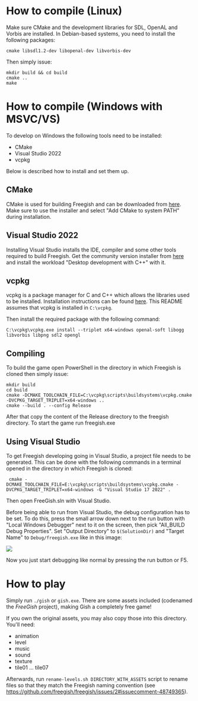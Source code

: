 # How to compile (Linux)

Make sure CMake and the development libraries for SDL, OpenAL and Vorbis are installed. In Debian-based systems, you need to install the following packages:

    cmake libsdl1.2-dev libopenal-dev libvorbis-dev

Then simply issue:

    mkdir build && cd build
    cmake ..
    make

# How to compile (Windows with MSVC/VS)

To develop on Windows the following tools need to be installed:
- CMake
- Visual Studio 2022
- vcpkg


Below is described how to install and set them up.

## CMake

CMake is used for building Freegish and can be downloaded from [here](https://cmake.org/download/). Make sure to use the installer and select "Add CMake to system PATH" during installation.

## Visual Studio 2022

Installing Visual Studio installs the IDE, compiler and some other tools required to build Freegish. Get the community version installer from [here](https://visualstudio.microsoft.com/) and install the workload "Desktop development with C++" with it.

## vcpkg

vcpkg is a package manager for C and C++ which allows the libraries used to be installed. Installation instructions can be found [here](https://vcpkg.io/en/getting-started.html). This README assumes that vcpkg is installed in `C:\vcpkg`.

Then install the required package with the following command:

    C:\vcpkg\vcpkg.exe install --triplet x64-windows openal-soft libogg libvorbis libpng sdl2 opengl

## Compiling

To build the game open PowerShell in the directory in which Freegish is cloned then simply issue:

    mkdir build
    cd build
    cmake -DCMAKE_TOOLCHAIN_FILE=C:\vcpkg\scripts\buildsystems\vcpkg.cmake -DVCPKG_TARGET_TRIPLET=x64-windows ..
    cmake --build . --config Release

After that copy the content of the Release directory to the freegish directory. To start the game run freegish.exe


## Using Visual Studio

To get Freegish developing going in Visual Studio, a project file needs to be generated. This can be done with the following commands in a terminal opened in the directory in which Freegish is cloned:

     cmake -DCMAKE_TOOLCHAIN_FILE=E:\vcpkg\scripts\buildsystems\vcpkg.cmake -DVCPKG_TARGET_TRIPLET=x64-windows -G "Visual Studio 17 2022" .

Then open FreeGish.sln with Visual Studio.

Before being able to run from Visual Studio, the debug configuration has to be set. To do this, press the small arrow down next to the run button with "Local Windows Debugger" next to it on the screen, then pick "All_BUILD Debug Properties". Set "Output Directory" to `$(SolutionDir)` and "Target Name" to `Debug/freegish.exe` like in this image:

![](visualstudio.png)

Now you just start debugging like normal by pressing the run button or F5.

# How to play

Simply run `./gish` or `gish.exe`. There are some assets included (codenamed the *FreeGish* project), making Gish a completely free game!

If you own the original assets, you may also copy those into this directory. You'll need:

- animation
- level
- music
- sound
- texture
- tile01 ... tile07

Afterwards, run `rename-levels.sh DIRECTORY_WITH_ASSETS` script to rename files so that they match the Freegish naming convention (see https://github.com/freegish/freegish/issues/2#issuecomment-48749365).
